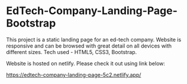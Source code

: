 # EdTech-Company-Landing-Page-Bootstrap

This project is a static landing page for an ed-tech company. Website is responsive and can be browsed with great detail on all devices with different sizes. 
Tech used - HTML5, CSS3, Bootstrap.

Website is hosted on netlify. Please check it out using link below:

https://edtech-company-landing-page-5c2.netlify.app/

